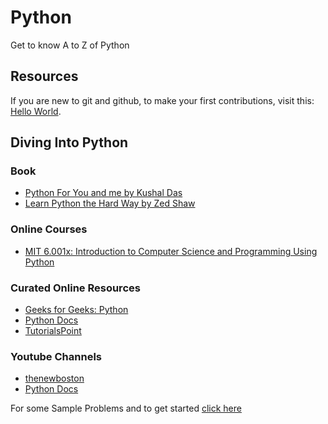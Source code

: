 # Python
Get to know A to Z of Python
## Resources
If you are new to git and github, to make your first contributions, visit this: [Hello World](https://github.com/Novice-Paradigm/Hello-World/).

## Diving Into Python

### Book
- [Python For You and me by Kushal Das](https://pymbook.readthedocs.io/en/latest/)
- [Learn Python the Hard Way by Zed Shaw](Books/LPTHW.pdf)

### Online Courses
- [MIT 6.001x: Introduction to Computer Science and Programming Using Python](https://www.edx.org/course/introduction-computer-science-mitx-6-00-1x-11) 

### Curated Online Resources
- [Geeks for Geeks: Python](https://www.geeksforgeeks.org/python-programming-language/)
- [Python Docs](https://docs.python.org/3/tutorial/)
- [TutorialsPoint](https://www.tutorialspoint.com/python/index.htm)

### Youtube Channels
- [thenewboston](https://www.youtube.com/user/thenewboston)
- [Python Docs](https://www.youtube.com/user/sentdex)

For some Sample Problems and to get started [click here](Src)
